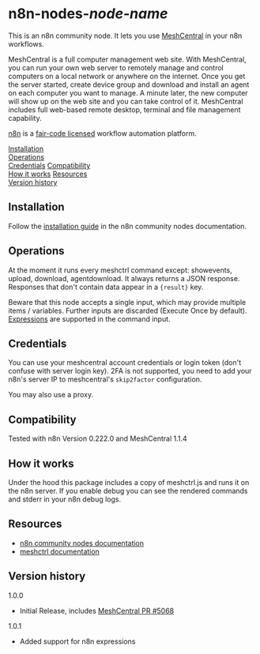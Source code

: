 # n8n-nodes-_node-name_

This is an n8n community node. It lets you use [MeshCentral](https://github.com/Ylianst/MeshCentral) in your n8n workflows.

MeshCentral is a full computer management web site. With MeshCentral, you can run your own web server to remotely manage and control computers on a local network or anywhere on the internet. Once you get the server started, create device group and download and install an agent on each computer you want to manage. A minute later, the new computer will show up on the web site and you can take control of it. MeshCentral includes full web-based remote desktop, terminal and file management capability.

[n8n](https://n8n.io/) is a [fair-code licensed](https://docs.n8n.io/reference/license/) workflow automation platform.

[Installation](#installation)  
[Operations](#operations)  
[Credentials](#credentials)
[Compatibility](#compatibility)  
[How it works](#how-it-works)
[Resources](#resources)  
[Version history](#version-history)

## Installation

Follow the [installation guide](https://docs.n8n.io/integrations/community-nodes/installation/) in the n8n community nodes documentation.

## Operations

At the moment it runs every meshctrl command except: showevents, upload, download, agentdownload. It always returns a JSON response. Responses that don't contain data appear in a `{result}` key.

Beware that this node accepts a single input, which may provide multiple items / variables. Further inputs are discarded (Execute Once by default). [Expressions](https://docs.n8n.io/code-examples/expressions/) are supported in the command input.

## Credentials

You can use your meshcentral account credentials or login token (don't confuse with server login key). 2FA is not supported, you need to add your n8n's server IP to meshcentral's `skip2factor` configuration.

You may also use a proxy.

## Compatibility

Tested with n8n Version 0.222.0 and MeshCentral 1.1.4

## How it works

Under the hood this package includes a copy of meshctrl.js and runs it on the n8n server. If you enable debug you can see the rendered commands and stderr in your n8n debug logs.

## Resources

* [n8n community nodes documentation](https://docs.n8n.io/integrations/community-nodes/)
* [meshctrl documentation](https://ylianst.github.io/MeshCentral/meshctrl/)

## Version history

1.0.0

- Initial Release, includes [MeshCentral PR #5068](https://github.com/Ylianst/MeshCentral/pull/5068)

1.0.1

- Added support for n8n expressions